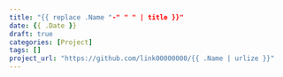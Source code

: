 ```yaml
---
title: "{{ replace .Name "-" " " | title }}"
date: {{ .Date }}
draft: true
categories: [Project]
tags: []
project_url: "https://github.com/link00000000/{{ .Name | urlize }}"
---
```

